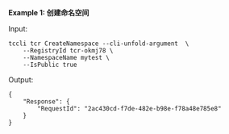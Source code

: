 **Example 1: 创建命名空间**



Input: 

```
tccli tcr CreateNamespace --cli-unfold-argument  \
    --RegistryId tcr-okmj78 \
    --NamespaceName mytest \
    --IsPublic true
```

Output: 
```
{
    "Response": {
        "RequestId": "2ac430cd-f7de-482e-b98e-f78a48e785e8"
    }
}
```

